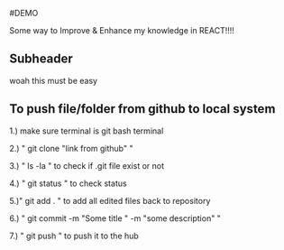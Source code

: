 #DEMO 

Some way to Improve & Enhance my knowledge in REACT!!!!

## Subheader

woah this must be easy

## To push file/folder from github to local system

1.) make sure terminal is git bash terminal 

2.) " git clone "link from github" "

3.) " ls -la " to check if .git file exist or not 

4.) " git status " to check status 

5.)" git add . " to add all edited files back to repository

6.) " git commit -m "Some title " -m "some description" "

7.) " git push " to push it to the hub
